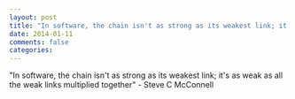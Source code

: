 ```yaml
---
layout: post
title: "In software, the chain isn't as strong as its weakest link; it's as weak as all the weak links multiplied together"
date: 2014-01-11
comments: false
categories: 
---
```


<span class='quote'>"In software, the chain isn't as strong as its weakest link; it's as weak as all the weak links multiplied together"</span>
<span class='by'>- Steve C McConnell</span>
